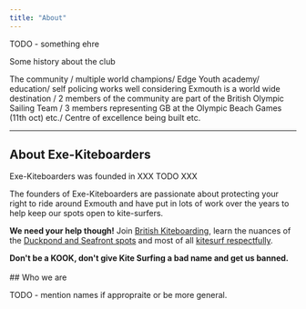 ```yaml
---
title: "About"
---
```


TODO - something ehre

Some history about the club

The community / multiple world champions/ Edge Youth academy/ education/  self policing works well considering Exmouth is a world wide destination / 2 members of the community are part of the British Olympic Sailing Team / 3 members representing GB at the Olympic Beach Games (11th oct) etc./ Centre of excellence being built etc. 

<hr>

## About Exe-Kiteboarders

Exe-Kiteboarders was founded in XXX TODO XXX

The founders of Exe-Kiteboarders are passionate about protecting your right to ride around Exmouth and have put in lots of work over the years to help keep our spots open to kite-surfers.

**We need your help though!** Join [British Kiteboarding](/membership/), learn the nuances of the [Duckpond and Seafront spots](/spot-guide/) and most of all [kitesurf respectfully](/code-of-conduct/).

<div class="text-center">
    <strong>Don't be a KOOK, don't give Kite Surfing a bad name and get us banned.</strong>
</div>

<br>
## Who we are

TODO - mention names if appropraite or be more general.